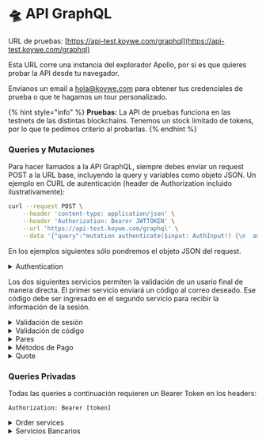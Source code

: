 # 🛸 API GraphQL

URL de pruebas: [https://api-test.koywe.com/graphql](https://api-test.koywe.com/graphql)

Esta URL corre una instancia del explorador Apollo, por si es que quieres probar la API desde tu navegador.

Envíanos un email a [hola@koywe.com](mailto:hola@koywe.com) para obtener tus credenciales de prueba o que te hagamos un tour personalizado.

{% hint style="info" %}
**Pruebas:** La API de pruebas funciona en las testnets de las distintas blockchains. Tenemos un stock limitado de tokens, por lo que te pedimos criterio al probarlas.
{% endhint %}

### Queries y Mutaciones

Para hacer llamados a la API GraphQL, siempre debes enviar un request POST a la URL base, incluyendo la query y variables como objeto JSON. Un ejemplo en CURL de autenticación (header de Authorization incluido ilustrativamente):

```bash
curl --request POST \
    --header 'content-type: application/json' \
    --header 'Authorization: Bearer JWTTOKEN' \
    --url 'https://api-test.koywe.com/graphql' \
    --data '{"query":"mutation authenticate($input: AuthInput!) {\n  authenticate(input: $input) {\n    token\n  }\n}","variables":{"input":{"clientId":"63631a561f41f8fd18f8c3e0","secret":"supersecretstringFTW"}}}'
```

En los ejemplos siguientes sólo pondremos el objeto JSON del request.

<details>

<summary>Authentication</summary>

Authentication: devuelve un Bearer Token que dura 24 horas.

Require: `clientId`, `secret`

Opcional: `email`. Este campo asocia las transacciones a una cuenta de usuario específica y permite ver la información asociada a esta.

```json
"mutation":
"mutation authenticate($input: AuthInput!) {
  authenticate(input: $input) {
    token
  }
}",
"variables" :
{
  "input": {
    "clientId": "63631a561f41f8fd18f8c3e0",
    "secret": "secretpassword"
    "email": "email@domain.com" –-> optional
  }
}
```

</details>

Los dos siguientes servicios permiten la validación de un usario final de manera directa. El primer servicio enviará un código al correo deseado. Ese código debe ser ingresado en el segundo servicio para recibir la información de la sesión.

<details>

<summary>Validación de sesión</summary>

Envía un código de 6 dígitos al email entregado en el input.

```json
"mutation":
"mutation ValidateAccount($input: ValidateAccountInput!) {
  validateAccount(input: $input) {
    _id
  }
}",
"variables" :
{
  "input": {
    "email": "email@domain.com",
    "clientId": "f87aad3as90fe5489bb5099f"
  }
}
```

</details>

<details>

<summary>Validación de código</summary>

el valor de `code` en el input debe ser recogido del correo enviado por el servicio anterior.

```json
"mutation":
"mutation ValidateCode($input: ValidateCodeInput!) {
  validateCode(input: $input) {
    token
    isIdentify
    needVerificate
    identity
    firstOp
  }
}",
"variables" :
{
  "input": {
    "clientId": "40401a5615d9d8fd18f8a0b4",
    "code": "940577",
    "email": "example@domain.com"
  }
}
```

</details>

<details>

<summary>Pares</summary>

Obtener los pares de moneda-tokens soportados.

Opcional: `symbol.` El símbolo de la moneda a elección. `clientId`

```json
"query":
"query GetCurrencyTokens($input: GetCurrenciesInput!) {
  GetCurrencyTokens(input: $input) {
    ID
    name
    symbol
    decimals
    clientId
    tokens {
      ID
      name
      symbol
      decimals
    }
  }
}",
"variables":
{
  "input": {
    "symbol": null,
    "clientId": null
  }
}
```

Obtener los pares de token-monedas soportados.

Opcional: `symbol.` El símbolo del cripto a elección. `clientId`

```json
"query":
"query GetTokenCurrencies($input: GetCurrenciesInput!) {
  GetTokenCurrencies(input: $input) {
    ID
    name
    symbol
    decimals
    clientId
    currencies {
      ID
      name
      symbol
      decimals
    }
  }
}",
"variables":
{
  "input": {
    "symbol": null,
    "clientId": null
  }
}
```

</details>

<details>

<summary>Métodos de Pago</summary>

Listado de los medios de pago disponibles y sus detalles (fee, datos de transferencia, etc) para una moneda específica.

Requiere: `symbol`

Opcional: `clientId.` La lista de medios de pago disponibles pueden variar de acuerdo a este parámetro.

```json
"query":
"query GetPaymentProviderList($input: GetPaymentProviderListInput!) {
  getPaymentProviderList(input: $input) {
    ID
    name
    clientId
    description
    fee //Includes Koywe Fee
    Logo // example value: https://rampa.koywe.com/paymentProviders/exampleImage.svg
    details //Currently applies only to Wire payment method
  }
}",
"variables":
{
  "input": {
    "symbol": "COP"
    "clientId": "f87aad3as90fe5489bb5099f"
  }
}
```

</details>

<details>

<summary>Quote</summary>

### Consultar Quote

Devuelve un "Quote". Cuando el id del medio de pago es null, retorna las condiciones más favorables disponibles.

Requiere: `crypto` o `currency`. Montos en moneda local o token, uno o el otro. `cryptoSymbol`, `currencySymbol`

Opcional: `paymentProviderId, clientId`

<pre class="language-json"><code class="lang-json"><strong>"query":
</strong><strong>"query GetQuote($quoteId: String!) {
</strong>  getQuote(quoteId: $quoteId) {
    amountIn
    amountOut
    symbolIn
    symbolOut
    paymentMethodId
    koyweFee
    netFee
    netAmountIn // = amountIn - koyweFee - networkFee
    validFor
    validUntil
  }
}",
"variables":
{
  "UUID": "63c59396a38c6506a620162f"
}
</code></pre>

En todas estas queries, el parámetro `clientId` será ignorado si el request tiene el token JWT de autenticación en los headers.

### Crear Quote

```json
"mutation":
"mutation CreateOrder($input: OrderInput!) {
  createOrder(input: $input) {
    UUID
    quoteId
    symbolOut
    symbolIn
    amountOut
    amountIn
    paymentMethodId
    providedAddress
    providedAction
    email
    documentNumber
    metadata
  }
}",
"variables":
{
  "input": {
    "amountIn": 3716338,
    "amountOut": 3.3,
    "symbolIn": "CLP",
    "symbolOut": "ETH",
    "paymentMethodId": null,
    "validFor": 30, //measured in seconds
    "validUntil": "15:02:44Z",
    "networkFee": 4000,
    "koyweFee": 2338,
    "netAmountIn": 3710000, // = amountIn - koyweFee - networkFee
    "executable": false //set false by default. If value is set true, we store it and return a UUID.
  }
}
```

</details>

### Queries Privadas

Todas las queries a continuación requieren un Bearer Token en los headers:

`Authorization: Bearer [token]`

<details>

<summary>Order services</summary>

### Crear Orden

Crea una orden de compra o venta, retorna un UUID para seguimiento (`orderId`) y, dependiendo del medio de pago, una URL para realizarlo (`providerData`).&#x20;

Para llamadas autenticadas sin haber asociado un `email`, debe incluirse uno como parámetro para asociar la transacción a un usuario específico.

Requiere: `destinationAddress`, `symbolIn, symbolOut, amountIn, amountOut paymentProviderId.`

Opcional: `email` (obligatorio si no se está autenticado con email), `documentNumber` (para facilitar la conciliación bancaria)

```json
"mutation":
"mutation CreateOrder($input: OrderInput!) {
  createOrder(input: $input) {
    UUID
  }
}"
"variables":
{
  "input": {
    "quoteId": null, //nullable. if provided and quote is still valid, 
                    //symbolIn, symbolOut, amountIn, amountOut, 
                    //and paymentMethodId are nullable
    "amountIn": 1.100.000,
    "amountOut": 1,
    "email": "example@domain.com", //for API calls
    "documentNumber": null,
    "paymentMethodId": "632d7fe6237ded3a748112cf", // mandatory, from the list detailed above,
    "destinationAddress": "0x40f9bf922c23c43acdad71Ab4425280C0ffBD697", // Will return error if address is invalid,
    "symbolIn": CLP,
    "symbolOut": ETH,
    "metadata": null
  }
}
```

### Consultar Orden

```json
"query":
"query GetOrder($input: GetOrderInput!) {
  getOrder(input: $input){
    uuid
    symbolIn
    symbolOut
    amountIn
    amountOut
    email
    exchangeRate
    koyweFee
    status
    outReceipt
    dates {
      orderedDate
      payedDate
      transactionDate
      deliveredDate
    }
    destinationAddress
    networkFee
    paymentMethodId
  }
}"
"variables":
{
  "input": {
    "UUID": "02a5f0c7-b9bf-48e0-8b5d-190d2e2f7fc1"
  }
}
```

### Lista de órdenes pasadas

Retorna una lista de todas las órdenes asociadas al `clientId` o al `email` especificado al autenticarse.

```json
"query":
"query Orders {
  orders {
    UUID
    quoteId
    symbolIn
    symbolOut
    amountIn
    amountOut
    email
    exchangeRate
    koyweFee
    status
    outReceipt
    dates {
      confirmationDate
      paymentDate
      executionDate
      deliveryDate
    }
    destinationAddress
    networkFee
    paymentMethodId
    metadata
  }
}"
```

</details>

<details>

<summary>Servicios Bancarios</summary>

### Get Bank Account

```json
"query":
"query GetBankAccount($filters: FiltersBankAccount!) {
  getBankAccount(filters: $filters) {
    _id
    name
    bankCode
    countryCode
    currencySymbol
    accountNumber
    account
  }
}"
"variables":
{
  "filters": {
    "countryCode": "CHL",
    "currencySymbol": "CLP"
  }
}
```

### Get Bank Info by Country

```json
"query":
"query GetBankInfoByCountry($countryCode: String!) {
  getBankInfoByCountry(countryCode: $countryCode) {
    bankCode
    name
    institutionName
    transferCode
  }
}"
"variables":
{
  "countryCode": "CHL"
}
```

### Create Bank Account

```json
"mutation":
"mutation CreateBankAccount($input: BankAccountInput!) {
  getBankAccount(filters: $filters) {
    _id
    bankCode
    countryCode
    currencySymbol
    accountNumber
    account
  }
}"
"variables":
{
  "input": {
    "bankCode": "SANTANDER",
    "accountNumber": "0123123123",
    "countryCode": "CHL",
    "currencySymbol": "CLP"
  }
}
```

### Delete Bank Account

```json
"mutation":
"mutation DeleteBankAccount($input: DeleteBankAccountInput!) {
  deleteBankAccount(input: $input) {
    _id
    bankCode
    countryCode
    currencySymbol
    accountNumber
    account
  }
}"
"variables":
{
  "input": {
    "_id": "63bd75901ea16ea6e23109b5",
    "countryCode": "CHL",
    "currencySymbol": "CLP"
  }
}
```

</details>

